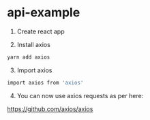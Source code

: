 # api-example

1. Create react app

2. Install axios

```bash
yarn add axios
```

3. Import axios

```bash
import axios from 'axios'
```

4. You can now use axios requests as per here:

https://github.com/axios/axios